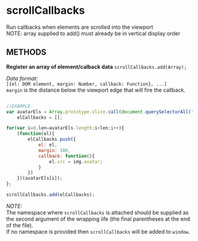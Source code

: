 scrollCallbacks
===============

Run callbacks when elements are scrolled into the viewport  
NOTE: array supplied to add() must already be in vertical display order  

METHODS
-------
**Register an array of element/calback data**
`scrollCallbacks.add(Array);`

*Data format:*  
`[{el: DOM element, margin: Number, callback: Function}, ...]`  
`margin` is the distance below the viewport edge that will fire the callback.


```javascript

//EXAMPLE
var avatarEls = Array.prototype.slice.call(document.querySelectorAll('.avatar')),
	elCallbacks = [];

for(var i=0,len=avatarEls.length;i<len;i++){
	(function(el){
		elCallbacks.push({
			el: el,
			margin: 100,
			callback: function(){
				el.src = img.avatar;
			}
		})
	})(avatarEls[i]);
};

scrollCallbacks.add(elCallbacks);
```

*NOTE:*  
The namespace where `scrollCallbacks` is attached should be supplied as the second argument of the wrapping iife (the final parentheses at the end of the file).   
If no namespace is provided then `scrollCallbacks` will be added to `window`.